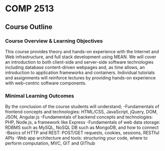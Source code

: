 # COMP 2513

## Course Outline

### Course Overview & Learning Objectives
This course provides theory and hands-on experience with the Internet and Web infrastructure, and full stack development using MEAN. We will cover an introduction to both client-side and server-side software technologies including database content-driven webpages and, as time allows, an introduction to application frameworks and containers. Individual tutorials and assignments will reinforce lectures by providing hands-on experience with web-centric software components.

### Minimal Learning Outcomes
By the conclusion of the course students will understand;
    -Fundamentals of frontend concepts and technologies: HTML/CSS, JavaScript, jQuery, DOM, JSON, Angular.js 
    -Fundamentals of backend concepts and technologies: PHP, Node.js, a framework like Express 
    -Fundamentals of web data storage: RDBMS such as MySQL, NoSQL DB such as MongoDB, and how to connect 
    -Basics of HTTP and REST: POST/GET requests, cookies, sessions, RESTful APIs 
    -Web app architecture and tools: structuring your code, where to perform computation, MVC, GIT and GIThub
